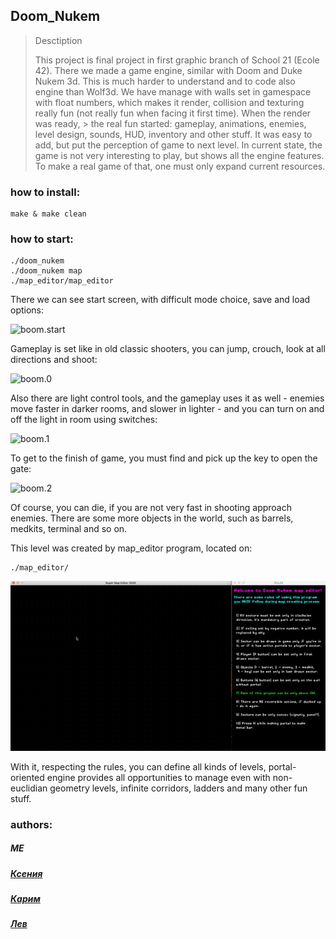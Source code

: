 ## Doom_Nukem

> Desctiption
> 
> This project is final project in first graphic branch of School 21 (Ecole 42). There we made
> a game engine, similar with Doom and Duke Nukem 3d. This is much harder to understand and to
> code also engine than Wolf3d. We have manage with walls set in gamespace with float numbers, which
> makes it render, collision and texturing really fun (not really fun when facing it first time).
> When the render was ready, > the real fun started: gameplay, animations, enemies, level design, sounds,
> HUD, inventory and other stuff. It was easy to add, but put the perception of game to next level.
> In current state, the game is not very interesting to play, but shows all the engine features.
> To make a real game of that, one must only expand current resources.


### how to install:
```shell
make & make clean
```
### how to start:
```shell
./doom_nukem
./doom_nukem map
./map_editor/map_editor
```
There we can see start screen, with difficult mode choice, save and load options:

![boom.start](https://github.com/Twitting/Other/blob/master/img/doom/gamestart.gif)

Gameplay is set like in old classic shooters, you can jump, crouch, look at all directions and shoot:

![boom.0](https://github.com/Twitting/Other/blob/master/img/doom/game0.gif)

Also there are light control tools, and the gameplay uses it as well - enemies move faster in darker rooms, and slower in lighter - and you can turn on and off the light in room using switches:

![boom.1](https://github.com/Twitting/Other/blob/master/img/doom/game1.gif)

To get to the finish of game, you must find and pick up the key to open the gate:

![boom.2](https://github.com/Twitting/Other/blob/master/img/doom/game2.gif)

Of course, you can die, if you are not very fast in shooting approach enemies. There are some more objects in the world, such as barrels, medkits, terminal and so on.

This level was created by map_editor program, located on:
```shell
./map_editor/
```

![boom.map](https://github.com/Twitting/Other/blob/master/img/doom/edit.gif)

With it, respecting the rules, you can define all kinds of levels, portal-oriented engine provides all opportunities to manage even with non-euclidian geometry levels, infinite corridors, ladders and many other fun stuff.

### authors:
##### ME
##### [Ксения](https://github.com/odnaks)
##### [Карим](https://github.com/ebednar)
##### [Лев](https://github.com/foxers1)
